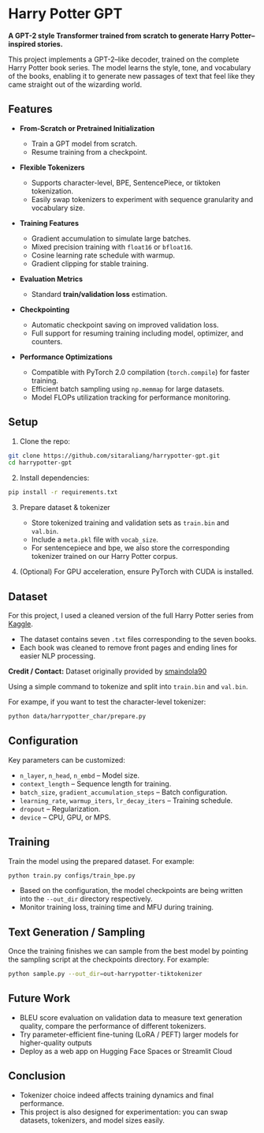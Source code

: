# Harry Potter GPT

**A GPT-2 style Transformer trained from scratch to generate Harry Potter–inspired stories.**

This project implements a GPT-2–like decoder, trained on the complete Harry Potter book series. The model learns the style, tone, and vocabulary of the books, enabling it to generate new passages of text that feel like they came straight out of the wizarding world.


## **Features**

* **From-Scratch or Pretrained Initialization**

  * Train a GPT model from scratch.
  * Resume training from a checkpoint.

* **Flexible Tokenizers**

  * Supports character-level, BPE, SentencePiece, or tiktoken tokenization.
  * Easily swap tokenizers to experiment with sequence granularity and vocabulary size.

* **Training Features**

  * Gradient accumulation to simulate large batches.
  * Mixed precision training with `float16` or `bfloat16`.
  * Cosine learning rate schedule with warmup.
  * Gradient clipping for stable training.

* **Evaluation Metrics**

  * Standard **train/validation loss** estimation.

* **Checkpointing**

  * Automatic checkpoint saving on improved validation loss.
  * Full support for resuming training including model, optimizer, and counters.

* **Performance Optimizations**

  * Compatible with PyTorch 2.0 compilation (`torch.compile`) for faster training.
  * Efficient batch sampling using `np.memmap` for large datasets.
  * Model FLOPs utilization tracking for performance monitoring.


## **Setup**

1. Clone the repo:

```bash
git clone https://github.com/sitaraliang/harrypotter-gpt.git
cd harrypotter-gpt
```

2. Install dependencies:

```bash
pip install -r requirements.txt
```

3. Prepare dataset & tokenizer

   * Store tokenized training and validation sets as `train.bin` and `val.bin`.
   * Include a `meta.pkl` file with `vocab_size`.
   * For sentencepiece and bpe, we also store the corresponding tokenizer trained on our Harry Potter corpus.

4. (Optional) For GPU acceleration, ensure PyTorch with CUDA is installed.


## Dataset

For this project, I used a cleaned version of the full Harry Potter series from [Kaggle](https://www.kaggle.com/datasets/shubhammaindola/harry-potter-books/data).

* The dataset contains seven `.txt` files corresponding to the seven books.
* Each book was cleaned to remove front pages and ending lines for easier NLP processing.

**Credit / Contact:**
Dataset originally provided by [smaindola90](mailto:smaindola90@gmail.com)

Using a simple command to tokenize and split into `train.bin` and `val.bin`.

For exampe, if you want to test the character-level tokenizer:
```bash
python data/harrypotter_char/prepare.py
```


## **Configuration**

Key parameters can be customized:

* `n_layer`, `n_head`, `n_embd` – Model size.
* `context_length` – Sequence length for training.
* `batch_size`, `gradient_accumulation_steps` – Batch configuration.
* `learning_rate`, `warmup_iters`, `lr_decay_iters` – Training schedule.
* `dropout` – Regularization.
* `device` – CPU, GPU, or MPS.


## Training

Train the model using the prepared dataset. For example: 

```sh
python train.py configs/train_bpe.py
```


* Based on the configuration, the model checkpoints are being written into the `--out_dir` directory respectively.
* Monitor training loss, training time and MFU during training.


## Text Generation / Sampling

Once the training finishes we can sample from the best model by pointing the sampling script at the checkpoints directory. For example: 

```sh
python sample.py --out_dir=out-harrypotter-tiktokenizer
```


## Future Work

* BLEU score evaluation on validation data to measure text generation quality, compare the performance of different tokenizers.
* Try parameter-efficient fine-tuning (LoRA / PEFT) larger models for higher-quality outputs
* Deploy as a web app on Hugging Face Spaces or Streamlit Cloud


## **Conclusion**

* Tokenizer choice indeed affects training dynamics and final performance.
* This project is also designed for experimentation: you can swap datasets, tokenizers, and model sizes easily.


